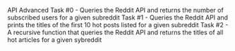 API Advanced
Task #0 - Queries the Reddit API and returns the number of subscribed users for a given subreddit
Task #1 - Queries the Reddit API and prints the titles of the first 10 hot posts listed for a given subreddit
Task #2 - A recursive function that queries the Reddit API and returns the titles of all hot articles for a given sybreddit

